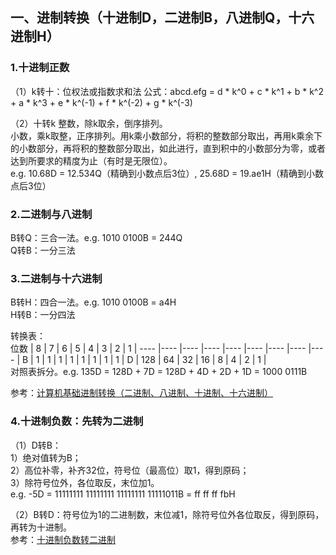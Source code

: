 ## 一、进制转换（十进制D，二进制B，八进制Q，十六进制H）
### 1.十进制正数
（1）k转十：位权法或指数求和法
公式：abcd.efg = d * k^0 + c * k^1 + b * k^2 + a * k^3 + e * k^(-1) + f * k^(-2) + g * k^(-3)

（2）十转k
整数，除k取余，倒序排列。  
小数，乘k取整，正序排列。用k乘小数部分，将积的整数部分取出，再用k乘余下的小数部分，再将积的整数部分取出，如此进行，直到积中的小数部分为零，或者达到所要求的精度为止（有时是无限位）。  
e.g. 10.68D = 12.534Q（精确到小数点后3位）, 25.68D = 19.ae1H（精确到小数点后3位）

### 2.二进制与八进制
B转Q：三合一法。e.g. 1010 0100B = 244Q  
Q转B：一分三法

### 3.二进制与十六进制
B转H：四合一法。e.g. 1010 0100B = a4H  
H转B：一分四法

转换表：  
位数 | 8 | 7 | 6 | 5 | 4 | 3 | 2 | 1 |
---- |---- |---- |---- |---- |---- |---- |---- |---- |
B | 1 | 1 | 1 | 1 | 1 | 1 | 1 | 1 |
D | 128 | 64 | 32 | 16 | 8 | 4 | 2 | 1 |  
对照表拆分。e.g. 135D = 128D + 7D = 128D + 4D + 2D + 1D = 1000 0111B

参考：[计算机基础进制转换（二进制、八进制、十进制、十六进制）](https://blog.csdn.net/yuanxiang01/article/details/82503568?utm_medium=distribute.pc_relevant.none-task-blog-BlogCommendFromMachineLearnPai2-1.nonecase&depth_1-utm_source=distribute.pc_relevant.none-task-blog-BlogCommendFromMachineLearnPai2-1.nonecase)

### 4.十进制负数：先转为二进制
（1）D转B：  
1）绝对值转为B；  
2）高位补零，补齐32位，符号位（最高位）取1，得到原码；  
3）除符号位外，各位取反，末位加1。  
e.g. -5D = 11111111 11111111 11111111 11111011B = ff ff ff fbH

（2）B转D：符号位为1的二进制数，末位减1，除符号位外各位取反，得到原码，再转为十进制。  
参考：[十进制负数转二进制](https://blog.csdn.net/LaoXiangQ/article/details/86645513)

